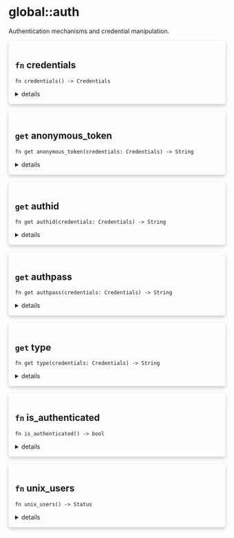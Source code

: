 # global::auth

Authentication mechanisms and credential manipulation.


<div markdown="span" style='box-shadow: 0 4px 8px 0 rgba(0,0,0,0.2); padding: 15px; border-radius: 5px;'>

<h2 class="func-name"> <code>fn</code> credentials </h2>

```rust,ignore
fn credentials() -> Credentials
```

<details>
<summary markdown="span"> details </summary>

Get authentication credentials from the client.

# Effective smtp stage

`authenticate` only.

# Return

* `Credentials` - the credentials of the client.

# Example

```
#{
    authenticate: [
       action "log auth" || log("info", `${auth::credentials()}`),
    ]
}
```
</details>

</div>
</br>

<div markdown="span" style='box-shadow: 0 4px 8px 0 rgba(0,0,0,0.2); padding: 15px; border-radius: 5px;'>

<h2 class="func-name"> <code>get</code> anonymous_token </h2>

```rust,ignore
fn get anonymous_token(credentials: Credentials) -> String
```

<details>
<summary markdown="span"> details </summary>

Get the `anonymous_token` property of the connection.
Can only be use on 'AnonymousToken' authentication typed credentials.

# Effective smtp stage

`authenticate` only.

# Return

* `String` - the token.

# Examples

```
#{
    authenticate: [
       action "log auth token" || {
            let credentials = auth::credentials();
            log("info", `credentials token: ${credentials.anonymous_token}`);
        },
    ]
}
```
</details>

</div>
</br>

<div markdown="span" style='box-shadow: 0 4px 8px 0 rgba(0,0,0,0.2); padding: 15px; border-radius: 5px;'>

<h2 class="func-name"> <code>get</code> authid </h2>

```rust,ignore
fn get authid(credentials: Credentials) -> String
```

<details>
<summary markdown="span"> details </summary>

Get the `authid` property of the connection.
Can only be use on 'Verify' authentication typed credentials.

# Effective smtp stage

`authenticate` only.

# Return

* `String` - the authentication id.

# Examples

```
#{
    authenticate: [
       action "log auth id" || {
            let credentials = auth::credentials();
            log("info", `credentials id: ${credentials.authid}`);
        },
    ]
}
```
</details>

</div>
</br>

<div markdown="span" style='box-shadow: 0 4px 8px 0 rgba(0,0,0,0.2); padding: 15px; border-radius: 5px;'>

<h2 class="func-name"> <code>get</code> authpass </h2>

```rust,ignore
fn get authpass(credentials: Credentials) -> String
```

<details>
<summary markdown="span"> details </summary>

Get the `authpass` property of the connection.
Can only be use on 'Verify' authentication typed credentials.

# Effective smtp stage

`authenticate` only.

# Return

* `String` - the authentication password.

# Examples

```
#{
    authenticate: [
       action "log auth pass" || {
            let credentials = auth::credentials();
            log("info", `credentials pass: ${credentials.authpass}`);
        },
    ]
}
```
</details>

</div>
</br>

<div markdown="span" style='box-shadow: 0 4px 8px 0 rgba(0,0,0,0.2); padding: 15px; border-radius: 5px;'>

<h2 class="func-name"> <code>get</code> type </h2>

```rust,ignore
fn get type(credentials: Credentials) -> String
```

<details>
<summary markdown="span"> details </summary>

Get the type of the `auth` property of the connection.

# Effective smtp stage

`authenticate` only.

# Return

* `String` - the credentials type.

# Examples

```
#{
    authenticate: [
       action "log auth type" || {
            let credentials = auth::credentials();

            // Logs here will output 'Verify' or 'AnonymousToken'.
            // depending on the authentication type.
            log("info", `credentials type: ${credentials.type}`);
        },
    ]
}
```
</details>

</div>
</br>

<div markdown="span" style='box-shadow: 0 4px 8px 0 rgba(0,0,0,0.2); padding: 15px; border-radius: 5px;'>

<h2 class="func-name"> <code>fn</code> is_authenticated </h2>

```rust,ignore
fn is_authenticated() -> bool
```

<details>
<summary markdown="span"> details </summary>

Check if the client is authenticated.

# Effective smtp stage

`authenticate` stage only.

# Return

* `bool` - `true` if the client succeeded to authenticate itself, `false` otherwise.

# Example

```
#{
    authenticate: [
       action "log info" || log("info", `client authenticated: ${auth::is_authenticated()}`),
    ]
}
```
</details>

</div>
</br>

<div markdown="span" style='box-shadow: 0 4px 8px 0 rgba(0,0,0,0.2); padding: 15px; border-radius: 5px;'>

<h2 class="func-name"> <code>fn</code> unix_users </h2>

```rust,ignore
fn unix_users() -> Status
```

<details>
<summary markdown="span"> details </summary>

Process the SASL authentication mechanism.

The current implementation support "PLAIN" mechanism, and will call the
`testsaslauthd` program to check the credentials.

The credentials will be verified depending on the mode of `saslauthd`.

A native implementation will be provided in the future.
</details>

</div>
</br>
